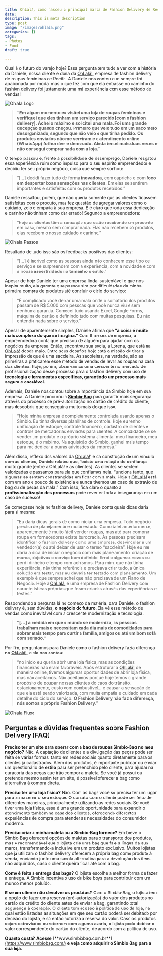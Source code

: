 ```yaml
---
title: OhLalá, como nasceu a principal marca de Fashion Delivery de Recife
date: 
description: This is meta description
type: post
image: "/images/ohlala.png"
categories: []
tags:
- Photos
- Food
draft: true

---
```

Qual é o futuro do varejo hoje? Essa pergunta tem tudo a ver com a história da Daniele, nossa cliente e dona da [OhLalá!](https://ohlala.store/), empresa de fashion delivery de roupas femininas de Recife. A Daniele nos contou que sempre foi apaixonada por moda, mas o que fez com que ela entrasse no caminho do fashion delivery foi justamente uma má experiência com esse método de vendas!

![Ohlala Logo](https://www.portalfashiondelivery.com.br/img/conteudo/ohlala_logo.png)

> **“Em algum momento eu visitei uma loja de roupas femininas e verifiquei que eles tinham um serviço parecido \[com o fashion delivery\]. Achei o máximo e solicitei uma mala. Foi uma grande decepção quando chegou. Primeiro que veio tudo em um saco meio desorganizado, segundo que não veio o que tinha pedido. Os produtos enviados não me serviram e o atendimento online (WhatsApp) foi horrível e demorado. Ainda tentei mais duas vezes e não consegui comprar nada com a loja.”**

O tempo passou e, frente à possibilidade de desemprego, Daniele resgatou essa experiência ruim como impulso para o seu espírito empreendedor e decidiu ter seu próprio negócio, coisa que sempre sonhou:

> “\[…\] decidi fazer tudo de forma **inovadora**, com capricho e com **foco em despertar boas sensações nas clientes**. Em elas se sentirem importantes e satisfeitas com os produtos recebidos.”

Daniele ressaltou, porém, que não queria somente que as clientes ficassem satisfeitas com o produto, mas fez questão de agregar valores como o cuidado, zelo e empatia à sua empresa. E é claro que toda essa dedicação e carinho não tinham como dar errado! Segundo a empreendedora:

> “hoje as clientes têm a sensação que estão recebendo um presente em casa, mesmo sem comprar nada. Elas não recebem só produtos, elas recebem o nosso cuidado e carinho.”

![Ohlala Passos](https://www.portalfashiondelivery.com.br/img/conteudo/ohlala_passos.png)

Resultado de tudo isso são os feedbacks positivos das clientes:

> “\[…\] é incrível como as pessoas ainda não conhecem esse tipo de serviço e se surpreendem com a experiência, com a novidade e com a nossa **assertividade no tamanho e estilo**.”

Apesar de hoje Daniele ter uma empresa linda, sustentável e que nos inspira muito, ela garante que passou sim por dificuldades da minha primeira compra de produtos até concluir o ciclo do serviço:

> “É complicado você deixar uma mala onde o somatório dos produtos passam de R$ 5.000 com pessoas que você nunca viu e sem nenhuma garantia. Comecei tudo usando Excel, Google Forms, máquina de cartão e definindo tudo com muitas pesquisas. Eu não entendia nada sobre o serviço.”

Apesar de aparentemente simples, Daniele afirma que **“a coisa é muito mais complexa do que se imagina.”** Com 9 meses de empresa, a empreendedora conta que precisou de alguém para ajudar com os negócios da empresa. Então, encontrou sua sócia, a Lorena, que está na [OhLalá!](https://ohlala.store/) desde maio. Entre seus desafios hoje está a missão de tirar a impressão de que é uma sacoleira. As sacoleiras, na verdade, são as primeiras a praticarem esse método de vendas de levar as roupas na casa dos clientes. Hoje, porém, observamos uma crescente no mercado de profissionalização desse processo para o fashion delivery com uso de **tecnologia e ferramentas específicas, garantindo um processo mais seguro e escalável**.

Ademais, Daniele nos contou sobre a importância da Simbio hoje em sua empresa. A Daniele procurou a [**Simbio·Bag**](https://www.simbiobag.com/) para garantir mais segurança através do processo de pré-autorização no cartão de crédito do cliente, mas descobriu que conseguiria muito mais do que isso.

> “Hoje minha empresa é completamente controlada usando apenas o Simbio. Eu tinha diversas planilhas de controle. Hoje eu tenho unificação de estoque, controle financeiro, cadastro de clientes e controle de mercadorias enviadas para clientes. A comodidade de se vender um produto e o próprio sistema alimentar meu financeiro, meu estoque, é o máximo. Na aquisição do Simbio, ganhei mais tempo para me dedicar a outras atividades da empresa.”

Além disso, reflexo dos valores da [OhLalá!](https://ohlala.store/)’ e da construção de um vínculo com as clientes, Daniele relatou que, “existe uma relação de confiança muito grande \[entre a OhLalá! e as clientes\]. As clientes se sentem valorizadas e passamos para ela que confiamos nela. Funciona tanto, que algumas se sentem constrangidas em ficar com a mala. Hoje a [OhLalá!](https://ohlala.store/) está com um ano e pouco de existência e nunca tivemos um caso de extravio de bag ou de peças da mala.” Com isso, fica claro o quanto a **profissionalização dos processos** pode reverter toda a insegurança em um caso de sucesso!

Se começasse hoje no fashion delivery, Daniele conta quais dicas daria para si mesma:

> “Eu daria dicas gerais de como iniciar uma empresa. Todo negócio precisa de planejamento e muito estudo. Como falei anteriormente, aparentemente é muito fácil vender roupas, mas até para comprar roupa em fornecedores existe burocracia. As pessoas precisam identificar o fashion delivery como uma empresa, desvincular a um vendedor(a) ou até deixar de usar o termo “sacoleira”. Hoje eu me daria a dica de iniciar o negócio com mais planejamento, criação de marca, objetivos e serviço bem definido. Errei e algumas vezes eu perdi dinheiro e tempo com achismos. Para mim, que não tinha experiência, não tinha referência e precisava criar tudo, a única solução era testar, mas eu deveria ter testado com planejamento. Um exemplo é que sempre achei que não precisava de um Plano de Negócio. Hoje a [OhLalá!](https://ohlala.store/) é uma empresa de Fashion Delivery com características próprias que foram criadas através das experiências e testes.”

Respondendo a pergunta lá no começo da matéria, para Daniele, o fashion delivery é, sem dúvidas, **o negócio do futuro**. Ela vê esse método de vendas como inevitável com a crescente modernização e tecnologia.

> **“\[…\] a medida em que o mundo se moderniza, as pessoas trabalham mais e necessitam cada dia mais de comodidades para sobrar mais tempo para curtir a família, amigos ou até um bom sofá com seriado.”**

Por fim, perguntamos para Daniele como o fashion delivery fazia diferença no [OhLalá!](https://ohlala.store/), e ela nos contou:

> “no início eu queria abrir uma loja física, mas as condições financeiras não eram favoráveis. Após estruturar a [OhLalá!](https://ohlala.store/) de maneira online, tivemos algumas oportunidades de abrir loja física, mas não aceitamos. Não aceitamos porque hoje temos o grande propósito de poupar nossas clientes do caos do trânsito, estacionamento, custo com combustível… e causar a sensação de que ela está sendo valorizada, com muita empatia e cuidado em cada detalhe do ciclo do serviço. **O Fashion Delivery não faz a diferença, nós somos o próprio Fashion Delivery**.”

![Ohlala Fluxo](https://www.portalfashiondelivery.com.br/img/conteudo/ohlala_fluxo.png)

## Perguntas e dúvidas frequentes sobre Fashion Delivery (FAQ)

**Preciso ter um site para operar com a bag de roupas Simbio·Bag no meu negócio?** Não. A captação de clientes e a divulgação das peças pode ser feita de várias formas, tanto em redes sociais quanto diretamente para os clientes já cadastrados. Além dos produtos, é importante publicar ou enviar um questionário de **estilo** para ser preenchido pelo cliente, para ajudar na curadoria das peças que irão compor a maleta. Se você já possui ou pretende mesmo assim ter um site, é possível oferecer a bag como alternativa à compra direta.

**Preciso ter uma loja física?** Não. Com as bags você só precisa ter um lugar para armazenar o seu estoque. O contato com o cliente pode ser feito de diferentes maneiras, principalmente utilizando as redes sociais. Se você tiver uma loja física, essa é uma grande oportunidade para expandir o atendimento também na casa dos clientes, oferecendo diferentes experiências de compra para atender as necessidades do consumidor moderno.

**Preciso criar a minha maleta ou a Simbio·Bag fornece?** Em breve o Simbio·Bag oferecerá opções de maletas para o transporte dos produtos, mas é recomendável que o lojista crie uma bag que fale a língua da sua marca, transformando-a inclusive em um produto exclusivo. Muitos lojistas que já utilizam o fashion delivery oferecem a própria bag como produto à venda, enviando junto uma sacola alternativa para a devolução dos itens não adquiridos, caso o cliente queira ficar até com a bag.

**Como é feita a entrega das bags?** O lojista escolhe a melhor forma de fazer a entrega. A Simbio incentiva o uso de bike boys para contribuir com um mundo menos poluído.

**E se um cliente não devolver os produtos?** Com o Simbio·Bag, o lojista tem a opção de fazer uma reserva (pré-autorização) do valor dos produtos no cartão de crédito do cliente antes de enviar a bag, garantindo total segurança à operação. O cliente tem acesso à política de uso da loja, na qual estão listadas as situações em que seu cartão poderá ser debitado por decisão do lojista, e só então autoriza a reserva do valor. Caso os produtos sejam extraviados ou retornem com alguma avaria, o lojista pode debitar o valor correspondente do cartão do cliente, de acordo com a política de uso.

**Quanto custa?** **Acesse** [**www.simbiobag.com.br**](https://www.simbiobag.com/) **e veja como adquirir o Simbio·Bag para a sua loja.**